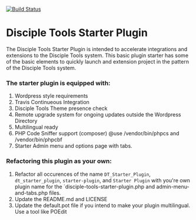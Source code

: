 [![Build Status](https://travis-ci.org/DiscipleTools/disciple-tools-starter-plugin.svg?branch=master)](https://travis-ci.org/DiscipleTools/disciple-tools-starter-plugin)

# Disciple Tools Starter Plugin
The Disciple Tools Starter Plugin is intended to accelerate integrations and extensions to the Disciple Tools system.
This basic plugin starter has some of the basic elements to quickly launch and extension project in the pattern of
the Disciple Tools system.


### The starter plugin is equipped with:
1. Wordpress style requirements
1. Travis Continueous Integration
1. Disciple Tools Theme presence check
1. Remote upgrade system for ongoing updates outside the Wordpress Directory
1. Multilingual ready
1. PHP Code Sniffer support (composer) @use /vendor/bin/phpcs and /vendor/bin/phpcbf
1. Starter Admin menu and options page with tabs.

### Refactoring this plugin as your own:
1. Refactor all occurences of the name `DT_Starter_Plugin`, `dt_starter_plugin`, `starter-plugin`, and `Starter Plugin` with you're own plugin
name for the `disciple-tools-starter-plugin.php and admin-menu-and-tabs.php files.
1. Update the README.md and LICENSE
1. Update the default.pot file if you intend to make your plugin multilingual. Use a tool like POEdit
